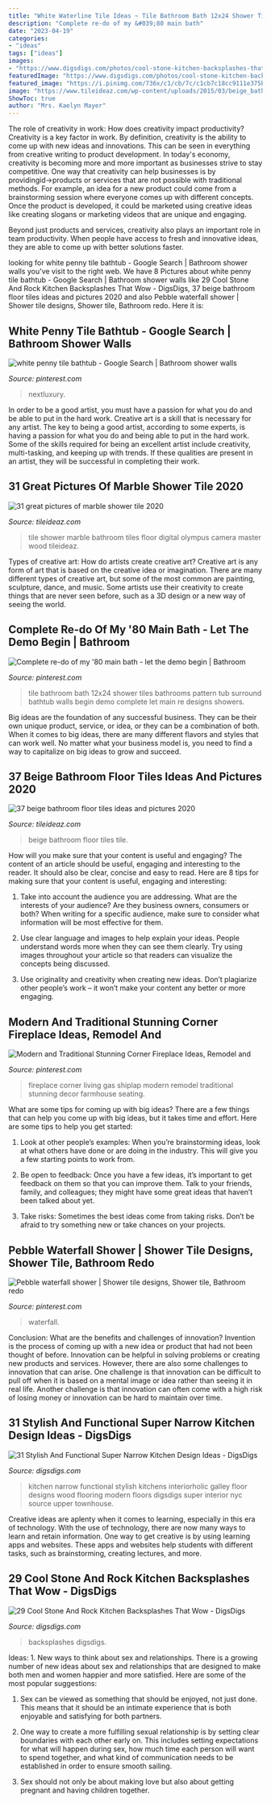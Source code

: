 ```yaml
---
title: "White Waterline Tile Ideas ~ Tile Bathroom Bath 12x24 Shower Tiles Bathrooms Pattern Tub Surround Bathtub Walls Begin Demo Complete Let Main Re Designs Showers"
description: "Complete re-do of my &#039;80 main bath"
date: "2023-04-19"
categories:
- "ideas"
tags: ["ideas"]
images:
- "https://www.digsdigs.com/photos/cool-stone-kitchen-backsplashes-that-wow-7.jpg"
featuredImage: "https://www.digsdigs.com/photos/cool-stone-kitchen-backsplashes-that-wow-7.jpg"
featured_image: "https://i.pinimg.com/736x/c1/cb/7c/c1cb7c18cc9111e375b2c5d17218520a.jpg"
image: "https://www.tileideaz.com/wp-content/uploads/2015/03/beige_bathroom_floor_tiles_14.jpg"
ShowToc: true
author: "Mrs. Kaelyn Mayer"
---
```



The role of creativity in work: How does creativity impact productivity?
Creativity is a key factor in work. By definition, creativity is the ability to come up with new ideas and innovations. This can be seen in everything from creative writing to product development. In today's economy, creativity is becoming more and more important as businesses strive to stay competitive.
One way that creativity can help businesses is by providingid→products or services that are not possible with traditional methods. For example, an idea for a new product could come from a brainstorming session where everyone comes up with different concepts. Once the product is developed, it could be marketed using creative ideas like creating slogans or marketing videos that are unique and engaging.

Beyond just products and services, creativity also plays an important role in team productivity. When people have access to fresh and innovative ideas, they are able to come up with better solutions faster.

	

		
looking for white penny tile bathtub - Google Search | Bathroom shower walls you've visit to the right web. We have 8 Pictures about white penny tile bathtub - Google Search | Bathroom shower walls like 29 Cool Stone And Rock Kitchen Backsplashes That Wow - DigsDigs, 37 beige bathroom floor tiles ideas and pictures 2020 and also Pebble waterfall shower | Shower tile designs, Shower tile, Bathroom redo. Here it is:
		
    
## White Penny Tile Bathtub - Google Search | Bathroom Shower Walls

<img loading=lazy src="https://i.pinimg.com/736x/c1/cb/7c/c1cb7c18cc9111e375b2c5d17218520a.jpg" onerror="this.onerror=null;this.src='https://tse1.mm.bing.net/th?id=OIP.hCPXU3IwIESc0RvlUs8-HgHaKX&amp;pid=15.1';" alt="white penny tile bathtub - Google Search | Bathroom shower walls">

_Source: pinterest.com_

>nextluxury. 

	

In order to be a good artist, you must have a passion for what you do and be able to put in the hard work.
Creative art is a skill that is necessary for any artist. The key to being a good artist, according to some experts, is having a passion for what you do and being able to put in the hard work. Some of the skills required for being an excellent artist include creativity, multi-tasking, and keeping up with trends. If these qualities are present in an artist, they will be successful in completing their work.

    
## 31 Great Pictures Of Marble Shower Tile 2020

<img loading=lazy src="https://www.tileideaz.com/wp-content/uploads/2015/08/2529.jpg" onerror="this.onerror=null;this.src='https://tse2.mm.bing.net/th?id=OIP.Ppq3AJP228zwg7KnUUUx9QHaJ3&amp;pid=15.1';" alt="31 great pictures of marble shower tile 2020">

_Source: tileideaz.com_

>tile shower marble bathroom tiles floor digital olympus camera master wood tileideaz. 

	

Types of creative art: How do artists create creative art?
Creative art is any form of art that is based on the creative idea or imagination. There are many different types of creative art, but some of the most common are painting, sculpture, dance, and music. Some artists use their creativity to create things that are never seen before, such as a 3D design or a new way of seeing the world.

    
## Complete Re-do Of My &#039;80 Main Bath - Let The Demo Begin | Bathroom

<img loading=lazy src="https://i.pinimg.com/736x/6d/c2/b9/6dc2b9d175e62ea4b521b8c0a35302fc--bathroom-wall-tile-bathroom-closet.jpg" onerror="this.onerror=null;this.src='https://tse2.mm.bing.net/th?id=OIP.O4cQzivOhxYUlyhV4gNn5QAAAA&amp;pid=15.1';" alt="Complete re-do of my &#039;80 main bath - let the demo begin | Bathroom">

_Source: pinterest.com_

>tile bathroom bath 12x24 shower tiles bathrooms pattern tub surround bathtub walls begin demo complete let main re designs showers. 

	

Big ideas are the foundation of any successful business. They can be their own unique product, service, or idea, or they can be a combination of both. When it comes to big ideas, there are many different flavors and styles that can work well. No matter what your business model is, you need to find a way to capitalize on big ideas to grow and succeed.

    
## 37 Beige Bathroom Floor Tiles Ideas And Pictures 2020

<img loading=lazy src="https://www.tileideaz.com/wp-content/uploads/2015/03/beige_bathroom_floor_tiles_14.jpg" onerror="this.onerror=null;this.src='https://tse4.mm.bing.net/th?id=OIP.d4WuMzsq7mbk3UeDeZH9GQHaJ4&amp;pid=15.1';" alt="37 beige bathroom floor tiles ideas and pictures 2020">

_Source: tileideaz.com_

>beige bathroom floor tiles tile. 

	

How will you make sure that your content is useful and engaging?
The content of an article should be useful, engaging and interesting to the reader. It should also be clear, concise and easy to read. Here are 8 tips for making sure that your content is useful, engaging and interesting:
1. Take into account the audience you are addressing. What are the interests of your audience? Are they business owners, consumers or both? When writing for a specific audience, make sure to consider what information will be most effective for them.

2. Use clear language and images to help explain your ideas. People understand words more when they can see them clearly. Try using images throughout your article so that readers can visualize the concepts being discussed.

3. Use originality and creativity when creating new ideas. Don’t plagiarize other people’s work – it won’t make your content any better or more engaging.

    
## Modern And Traditional Stunning Corner Fireplace Ideas, Remodel And

<img loading=lazy src="https://i.pinimg.com/736x/a2/73/20/a273200dd3da1427830232356df06464.jpg" onerror="this.onerror=null;this.src='https://tse2.mm.bing.net/th?id=OIP.UzsjwbjCwxI0VXHCa_UNlQHaLH&amp;pid=15.1';" alt="Modern and Traditional Stunning Corner Fireplace Ideas, Remodel and">

_Source: pinterest.com_

>fireplace corner living gas shiplap modern remodel traditional stunning decor farmhouse seating. 

	

What are some tips for coming up with big ideas?
There are a few things that can help you come up with big ideas, but it takes time and effort. Here are some tips to help you get started:
1. Look at other people’s examples: When you’re brainstorming ideas, look at what others have done or are doing in the industry. This will give you a few starting points to work from.

2. Be open to feedback: Once you have a few ideas, it’s important to get feedback on them so that you can improve them. Talk to your friends, family, and colleagues; they might have some great ideas that haven’t been talked about yet.

3. Take risks: Sometimes the best ideas come from taking risks. Don’t be afraid to try something new or take chances on your projects.

    
## Pebble Waterfall Shower | Shower Tile Designs, Shower Tile, Bathroom Redo

<img loading=lazy src="https://i.pinimg.com/736x/fc/ac/ea/fcaceaad1f7c4f52b7b5ddd03d67eef5.jpg" onerror="this.onerror=null;this.src='https://tse4.mm.bing.net/th?id=OIP.AP9aZlMkYVP-3q2AE5xL2wHaJ3&amp;pid=15.1';" alt="Pebble waterfall shower | Shower tile designs, Shower tile, Bathroom redo">

_Source: pinterest.com_

>waterfall. 

	

Conclusion: What are the benefits and challenges of innovation?
Invention is the process of coming up with a new idea or product that had not been thought of before. Innovation can be helpful in solving problems or creating new products and services. However, there are also some challenges to innovation that can arise. One challenge is that innovation can be difficult to pull off when it is based on a mental image or idea rather than seeing it in real life. Another challenge is that innovation can often come with a high risk of losing money or innovation can be hard to maintain over time.

    
## 31 Stylish And Functional Super Narrow Kitchen Design Ideas - DigsDigs

<img loading=lazy src="http://www.digsdigs.com/photos/stylish-and-functional-narrow-kitchen-design-ideas-5-554x749.jpg" onerror="this.onerror=null;this.src='https://tse4.mm.bing.net/th?id=OIP.efm0B4u1u1NOXIUQPnImbAHaKA&amp;pid=15.1';" alt="31 Stylish And Functional Super Narrow Kitchen Design Ideas - DigsDigs">

_Source: digsdigs.com_

>kitchen narrow functional stylish kitchens interiorholic galley floor designs wood flooring modern floors digsdigs super interior nyc source upper townhouse. 

	

Creative ideas are aplenty when it comes to learning, especially in this era of technology. With the use of technology, there are now many ways to learn and retain information. One way to get creative is by using learning apps and websites. These apps and websites help students with different tasks, such as brainstorming, creating lectures, and more.

    
## 29 Cool Stone And Rock Kitchen Backsplashes That Wow - DigsDigs

<img loading=lazy src="https://www.digsdigs.com/photos/cool-stone-kitchen-backsplashes-that-wow-7.jpg" onerror="this.onerror=null;this.src='https://tse1.mm.bing.net/th?id=OIP.T769rk4dpX3Jxm8a-LQQzgHaJ4&amp;pid=15.1';" alt="29 Cool Stone And Rock Kitchen Backsplashes That Wow - DigsDigs">

_Source: digsdigs.com_

>backsplashes digsdigs. 

	

Ideas: 1. New ways to think about sex and relationships.
There is a growing number of new ideas about sex and relationships that are designed to make both men and women happier and more satisfied. Here are some of the most popular suggestions:
1. Sex can be viewed as something that should be enjoyed, not just done. This means that it should be an intimate experience that is both enjoyable and satisfying for both partners.

2. One way to create a more fulfilling sexual relationship is by setting clear boundaries with each other early on. This includes setting expectations for what will happen during sex, how much time each person will want to spend together, and what kind of communication needs to be established in order to ensure smooth sailing.

3. Sex should not only be about making love but also about getting pregnant and having children together.

